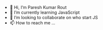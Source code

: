 - 👋 Hi, I’m Paresh Kumar Rout
- 🌱 I’m currently learning JavaScript
- 💞️ I’m looking to collaborate on who start JS 
- 📫 How to reach me ... 

<!---
Routparesh/Routparesh is a ✨ special ✨ repository because its `README.md` (this file) appears on your GitHub profile.
You can click the Preview link to take a look at your changes.
--->
